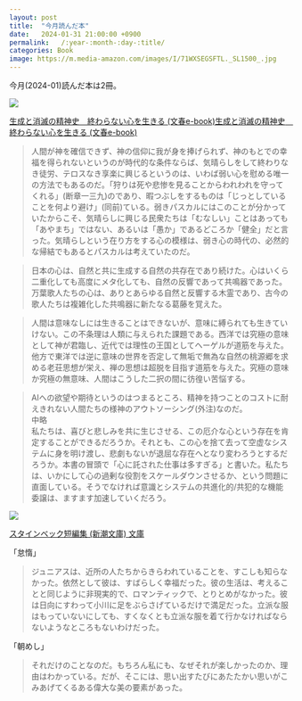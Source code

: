 ```yaml
---
layout: post
title:  "今月読んだ本"
date:   2024-01-31 21:00:00 +0900
permalink:   /:year-:month-:day-:title/
categories: Book
image: https://m.media-amazon.com/images/I/71WXSEGSFTL._SL1500_.jpg
---
```

今月(2024-01)読んだ本は2冊。  

<p><a href="https://www.amazon.co.jp/dp/4102101039?th=1&psc=1&linkCode=li2&tag=peipeipe-22&linkId=948e3c0d8a1f9a6bed24a843e4613a40&language=ja_JP&ref_=as_li_ss_il" target="_blank" rel="nofollow"><img border="0" src="https://m.media-amazon.com/images/I/41SU+O8-kbL._SL300_.jpg" ></a><img src="https://ir-jp.amazon-adsystem.com/e/ir?t=peipeipe-22&language=ja_JP&l=li2&o=9&a=4583115334" width="1" height="1" border="0" alt="" style="border:none !important; margin:0px !important;" /></p> <p><a href="https://www.amazon.co.jp/dp/4583115334?th=1&psc=1&linkCode=li2&tag=peipeipe-22&linkId=948e3c0d8a1f9a6bed24a843e4613a40&language=ja_JP&ref_=as_li_ss_il" target="_blank" rel="nofollow">生成と消滅の精神史　終わらない心を生きる (文春e-book)生成と消滅の精神史　終わらない心を生きる (文春e-book)</a></p>

> 人間が神を確信できず、神の信仰に我が身を捧げられず、神のもとでの幸福を得られないというのが時代的な条件ならば、気晴らしをして終わりなき徒労、テロスなき享楽に興じるというのは、いわば弱い心を慰める唯一の方法でもあるのだ。「狩りは死や悲惨を見ることからわれわれを守ってくれる」(断章一三九)のであり、暇つぶしをするものは「じっとしていることを何より避け」(同前)ている。弱きパスカルにはこのことが分かっていたからこそ、気晴らしに興じる民衆たちは「むなしい」ことはあっても「あやまち」ではない、あるいは「愚か」であるどころか「健全」だと言った。気晴らしという在り方をする心の模様は、弱き心の時代の、必然的な帰結でもあるとパスカルは考えていたのだ。


> 日本の心は、自然と共に生成する自然の共存在であり続けた。心はいくら二重化しても高度にメタ化しても、自然の反響であって共鳴器であった。万葉歌人たちの心は、ありとあらゆる自然と反響する木霊であり、古今の歌人たちは複雑化した共鳴器に新たなる葛藤を覚えた。


> 人間は意味なしには生きることはできないが、意味に縛られても生きていけない。この不条理は人類に与えられた課題である。西洋では究極の意味として神が君臨し、近代では理性の王国としてヘーゲルが道筋を与えた。他方で東洋では逆に意味の世界を否定して無垢で無為な自然の桃源郷を求める老荘思想が栄え、禅の思想は超脱を目指す道筋を与えた。究極の意味か究極の無意味、人間はこうした二択の間に彷徨い苦悩する。


> AIへの欲望や期待というのはつまるところ、精神を持つことのコストに耐えきれない人間たちの様神のアウトソーシング(外注)なのだ。  
>中略  
> 私たちは、喜びと悲しみを共に生じさせる、この厄介な心という存在を肯定することができるだろうか。それとも、この心を捨て去って空虚なシステムに身を明け渡し、悲劇もないが退屈な存在へとなり変わろうとするだろうか。本書の冒頭で「心に託された仕事は多すぎる」と書いた。私たちは、いかにして心の過剰な役割をスケールダウンさせるか、という問題に直面している。そうでなければ意識とシステムの共進化的/共犯的な機能委譲は、ますます加速していくだろう。


<p><a href="https://www.amazon.co.jp/dp/4102101039?th=1&psc=1&linkCode=li2&tag=peipeipe-22&linkId=948e3c0d8a1f9a6bed24a843e4613a40&language=ja_JP&ref_=as_li_ss_il" target="_blank" rel="nofollow"><img border="0" src="https://m.media-amazon.com/images/I/51eiv4tvfNL._SL300_.jpg" ></a><img src="https://ir-jp.amazon-adsystem.com/e/ir?t=peipeipe-22&language=ja_JP&l=li2&o=9&a=4102101039" width="1" height="1" border="0" alt="" style="border:none !important; margin:0px !important;" /></p> <p><a href="https://www.amazon.co.jp/dp/4102101039?th=1&psc=1&linkCode=li2&tag=peipeipe-22&linkId=948e3c0d8a1f9a6bed24a843e4613a40&language=ja_JP&ref_=as_li_ss_il" target="_blank" rel="nofollow">スタインベック短編集 (新潮文庫) 文庫</a></p>


「怠惰」
> ジュニアスは、近所の人たちからきらわれていることを、すこしも知らなかった。依然として彼は、すばらしく幸福だった。彼の生活は、考えることと同じように非現実的で、ロマンティックで、とりとめがなかった。彼は日向にすわって小川に足をぶらさげているだけで満足だった。立派な服はもっていないにしても、すくなくとも立派な服を着て行かなければならないようなところもないわけだった。

「朝めし」
> それだけのことなのだ。もちろん私にも、なぜそれが楽しかったのか、理由はわかっている。だが、そこには、思い出すたびにあたたかい思いがこみあげてくるある偉大な美の要素があった。
